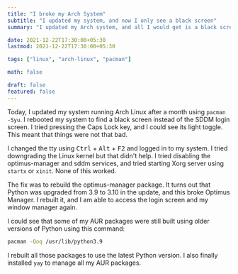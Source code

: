 ```yaml
---
title: "I broke my Arch System"
subtitle: "I updated my system, and now I only see a black screen"
summary: "I updated my Arch system, and all I would get is a black screen. I fixed it by rebuilding some AUR packages."

date: 2021-12-22T17:30:00+05:30
lastmod: 2021-12-22T17:30:00+05:30

tags: ["linux", "arch-linux", "pacman"]

math: false

draft: false
featured: false
---
```


Today, I updated my system running Arch Linux after a month using `pacman -Syu`. I rebooted my system to find a black screen instead of the SDDM login screen. I tried pressing the Caps Lock key, and I could see its light toggle. This meant that things were not that bad. 

I changed the tty using <kbd>Ctrl</kbd> + <kbd>Alt</kbd> + <kbd>F2</kbd> and logged in to my system. I tried downgrading the Linux kernel but that didn't help. I tried disabling the optimus-manager and sddm services, and tried starting Xorg server using `startx` or `xinit`. None of this worked. 

The fix was to rebuild the optimus-manager package. It turns out that Python was upgraded from 3.9 to 3.10 in the update, and this broke Optimus Manager. I rebuilt it, and I am able to access the login screen and my window manager again.

I could see that some of my AUR packages were still built using older versions of Python using this command:

``` bash
pacman -Qoq /usr/lib/python3.9
```

I rebuilt all those packages to use the latest Python version. 
I also finally installed `yay` to manage all my AUR packages. 